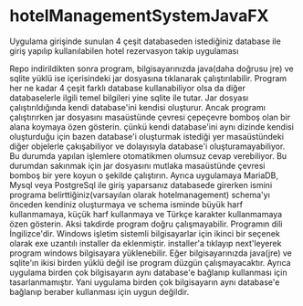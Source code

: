 # hotelManagementSystemJavaFX
Uygulama girişinde sunulan 4 çeşit databaseden istediğiniz database ile giriş yapılıp kullanılabilen hotel rezervasyon takip uygulaması

Repo indirildikten sonra program, bilgisayarınızda java(daha doğrusu jre) ve sqlite yüklü ise içerisindeki jar dosyasına tıklanarak çalıştırılabilir. 
Program her ne kadar 4 çeşit farklı database kullanabiliyor olsa da diğer databaselerle ilgili temel bilgileri yine sqlite ile tutar.
Jar dosyası çalıştırıldığında kendi database'ini kendisi oluşturur. 
Ancak programı çalıştırırken jar dosyasını masaüstünde çevresi çepeçevre bomboş olan bir alana koymaya özen gösterin. 
çünkü kendi database'ini aynı dizinde kendisi oluşturduğu için bazen database'i oluşturmak istediği yer masaüstündeki 
diğer objelerle çakışabiliyor ve dolayısıyla database'i oluşturamayabiliyor.
Bu durumda yapılan işlemlere otomatikmen olumsuz cevap verebiliyor. 
Bu durumdan sakınmak için jar dosyasını mutlaka masaüstünde çevresi bomboş bir yere koyun o şekilde çalıştırın.
Ayrıca uygulamaya MariaDB, Mysql veya PostgreSql ile giriş yaparsanız databasede girerken ismini programa belirttiğiniz(varsayılan olarak hotelmanagement) schema'yı önceden kendiniz oluşturmaya ve schema isminde büyük harf kullanmamaya, küçük harf kullanmaya ve Türkçe karakter kullanmamaya özen gösterin.
Aksi takdirde program doğru çalışmayabilir.
Programın dili İngilizce'dir.
Windows işletim sistemli bilgisayarlar için ikinci bir seçenek olarak exe uzantılı installer da eklenmiştir.
installer'a tıklayıp next'leyerek program windows bilgisayara yüklenebilir. 
Eğer bilgisayarınızda java(jre) ve sqlite'ın ikisi birden yüklü değil ise program düzgün çalışmayacaktır.
Ayrıca uygulama birden çok bilgisayarın aynı database'e bağlanıp kullanması için tasarlanmamıştır. Yani uygulama birden çok bilgisayarın aynı database'e bağlanıp beraber kullanması için uygun değildir.
